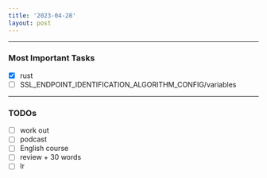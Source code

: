 ```yaml
---
title: '2023-04-28'
layout: post
---
```


---

### Most Important Tasks

- [x] rust
- [ ] SSL_ENDPOINT_IDENTIFICATION_ALGORITHM_CONFIG/variables

---

### TODOs

- [ ] work out
- [ ] podcast
- [ ] English course
- [ ] review + 30 words
- [ ] lr
